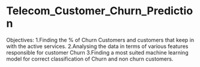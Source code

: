 # Telecom_Customer_Churn_Prediction

Objectives:
1.Finding the % of Churn Customers and customers that keep in with the active services.
2.Analysing the data in terms of various features responsible for customer Churn
3.Finding a most suited machine learning model for correct classification of Churn and non churn customers.
